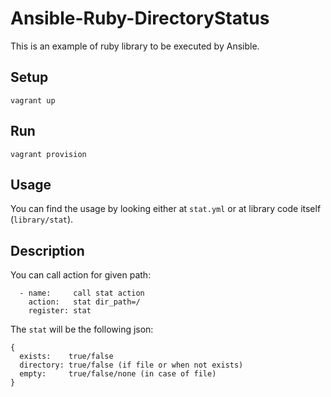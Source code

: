 # Ansible-Ruby-DirectoryStatus

This is an example of ruby library to be executed by Ansible.

## Setup

    vagrant up

## Run

    vagrant provision

## Usage

You can find the usage by looking either at `stat.yml` or at library code itself (`library/stat`).

## Description

You can call action for given path:

      - name:     call stat action
        action:   stat dir_path=/
        register: stat
        
The `stat` will be the following json:

    {
      exists:    true/false
      directory: true/false (if file or when not exists)
      empty:     true/false/none (in case of file)
    }